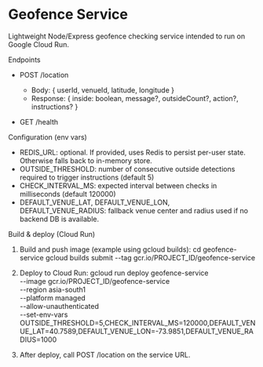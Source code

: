# Geofence Service

Lightweight Node/Express geofence checking service intended to run on Google Cloud Run.

Endpoints
- POST /location
  - Body: { userId, venueId, latitude, longitude }
  - Response: { inside: boolean, message?, outsideCount?, action?, instructions? }

- GET /health

Configuration (env vars)
- REDIS_URL: optional. If provided, uses Redis to persist per-user state. Otherwise falls back to in-memory store.
- OUTSIDE_THRESHOLD: number of consecutive outside detections required to trigger instructions (default 5)
- CHECK_INTERVAL_MS: expected interval between checks in milliseconds (default 120000)
- DEFAULT_VENUE_LAT, DEFAULT_VENUE_LON, DEFAULT_VENUE_RADIUS: fallback venue center and radius used if no backend DB is available.

Build & deploy (Cloud Run)
1) Build and push image (example using gcloud builds):
   cd geofence-service
   gcloud builds submit --tag gcr.io/PROJECT_ID/geofence-service

2) Deploy to Cloud Run:
   gcloud run deploy geofence-service \
     --image gcr.io/PROJECT_ID/geofence-service \
     --region asia-south1 \
     --platform managed \
     --allow-unauthenticated \
     --set-env-vars OUTSIDE_THRESHOLD=5,CHECK_INTERVAL_MS=120000,DEFAULT_VENUE_LAT=40.7589,DEFAULT_VENUE_LON=-73.9851,DEFAULT_VENUE_RADIUS=1000

3) After deploy, call POST /location on the service URL.
